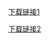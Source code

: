[下载链接1](https://www.123pan.com/s/c8T9jv-xtxb.html)

[下载链接2](http://lovely.twotime.top/down.php/a06a12f140cf5a69f68b13973d466298.apk)